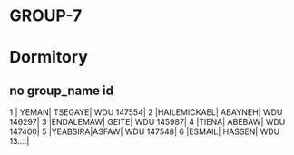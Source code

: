 # GROUP-7

# Dormitory
no   group_name          id
---
1   | YEMAN| TSEGAYE|     WDU 147554|
2   |HAILEMICKAEL| ABAYNEH| WDU 146297|
3   |ENDALEMAW| GEITE|   WDU 145987|
4    |TIENA| ABEBAW|     WDU 147400|
5   |YEABSIRA|ASFAW|     WDU 147548|
6   |ESMAIL| HASSEN|     WDU 13....|